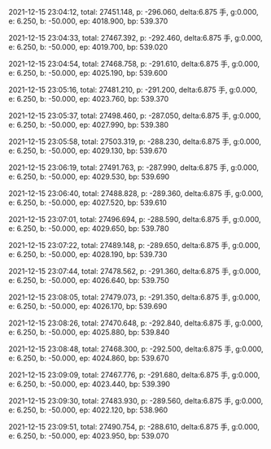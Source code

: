 2021-12-15 23:04:12, total: 27451.148, p: -296.060, delta:6.875 手, g:0.000, e: 6.250, b: -50.000, ep: 4018.900, bp: 539.370

2021-12-15 23:04:33, total: 27467.392, p: -292.460, delta:6.875 手, g:0.000, e: 6.250, b: -50.000, ep: 4019.700, bp: 539.020

2021-12-15 23:04:54, total: 27468.758, p: -291.610, delta:6.875 手, g:0.000, e: 6.250, b: -50.000, ep: 4025.190, bp: 539.600

2021-12-15 23:05:16, total: 27481.210, p: -291.200, delta:6.875 手, g:0.000, e: 6.250, b: -50.000, ep: 4023.760, bp: 539.370

2021-12-15 23:05:37, total: 27498.460, p: -287.050, delta:6.875 手, g:0.000, e: 6.250, b: -50.000, ep: 4027.990, bp: 539.380

2021-12-15 23:05:58, total: 27503.319, p: -288.230, delta:6.875 手, g:0.000, e: 6.250, b: -50.000, ep: 4029.130, bp: 539.670

2021-12-15 23:06:19, total: 27491.763, p: -287.990, delta:6.875 手, g:0.000, e: 6.250, b: -50.000, ep: 4029.530, bp: 539.690

2021-12-15 23:06:40, total: 27488.828, p: -289.360, delta:6.875 手, g:0.000, e: 6.250, b: -50.000, ep: 4027.520, bp: 539.610

2021-12-15 23:07:01, total: 27496.694, p: -288.590, delta:6.875 手, g:0.000, e: 6.250, b: -50.000, ep: 4029.650, bp: 539.780

2021-12-15 23:07:22, total: 27489.148, p: -289.650, delta:6.875 手, g:0.000, e: 6.250, b: -50.000, ep: 4028.190, bp: 539.730

2021-12-15 23:07:44, total: 27478.562, p: -291.360, delta:6.875 手, g:0.000, e: 6.250, b: -50.000, ep: 4026.640, bp: 539.750

2021-12-15 23:08:05, total: 27479.073, p: -291.350, delta:6.875 手, g:0.000, e: 6.250, b: -50.000, ep: 4026.170, bp: 539.690

2021-12-15 23:08:26, total: 27470.648, p: -292.840, delta:6.875 手, g:0.000, e: 6.250, b: -50.000, ep: 4025.880, bp: 539.840

2021-12-15 23:08:48, total: 27468.300, p: -292.500, delta:6.875 手, g:0.000, e: 6.250, b: -50.000, ep: 4024.860, bp: 539.670

2021-12-15 23:09:09, total: 27467.776, p: -291.680, delta:6.875 手, g:0.000, e: 6.250, b: -50.000, ep: 4023.440, bp: 539.390

2021-12-15 23:09:30, total: 27483.930, p: -289.560, delta:6.875 手, g:0.000, e: 6.250, b: -50.000, ep: 4022.120, bp: 538.960

2021-12-15 23:09:51, total: 27490.754, p: -288.610, delta:6.875 手, g:0.000, e: 6.250, b: -50.000, ep: 4023.950, bp: 539.070
